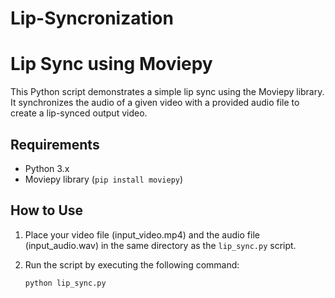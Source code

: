# Lip-Syncronization

# Lip Sync using Moviepy

This Python script demonstrates a simple lip sync using the Moviepy library. It synchronizes the audio of a given video with a provided audio file to create a lip-synced output video.

## Requirements

- Python 3.x
- Moviepy library (`pip install moviepy`)

## How to Use

1. Place your video file (input_video.mp4) and the audio file (input_audio.wav) in the same directory as the `lip_sync.py` script.

2. Run the script by executing the following command:

   ```bash
   python lip_sync.py
